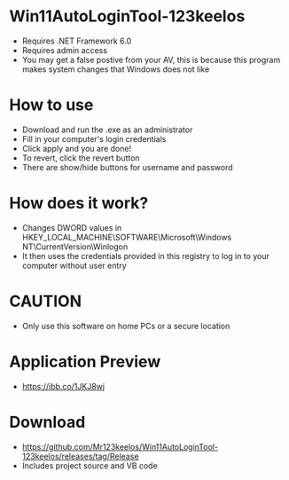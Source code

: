 # Win11AutoLoginTool-123keelos
- Requires .NET Framework 6.0
- Requires admin access
- You may get a false postive from your AV, this is because this program makes system changes that Windows does not like

# How to use
- Download and run the .exe as an administrator
- Fill in your computer's login credentials
- Click apply and you are done!
- To revert, click the revert button
- There are show/hide buttons for username and password

# How does it work?
- Changes DWORD values in HKEY_LOCAL_MACHINE\SOFTWARE\Microsoft\Windows NT\CurrentVersion\Winlogon
- It then uses the credentials provided in this registry to log in to your computer without user entry

# CAUTION
- Only use this software on home PCs or a secure location

# Application Preview
- https://ibb.co/1JKJ8wj

# Download
- https://github.com/Mr123keelos/Win11AutoLoginTool-123keelos/releases/tag/Release
- Includes project source and VB code
